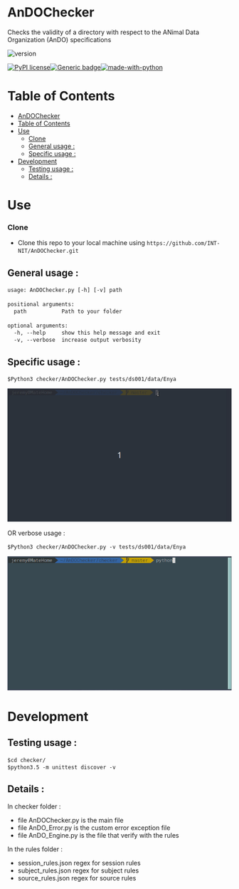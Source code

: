 # AnDOChecker
Checks the validity of a directory with respect to the ANimal Data Organization (AnDO) specifications 

![version](https://img.shields.io/badge/version-1-informational)

[![PyPI license](https://img.shields.io/pypi/l/ansicolortags.svg)](https://pypi.python.org/pypi/ansicolortags/)[![Generic badge](https://travis-ci.org/Slowblitz/BidsValidatorA.svg?branch=master)](https://shields.io/)[![made-with-python](https://img.shields.io/badge/Made%20with-Python-1f425f.svg)](https://www.python.org/)

# Table of Contents
- [AnDOChecker](#andochecker)
- [Table of Contents](#table-of-contents)
- [Use](#use)
    - [Clone](#clone)
  - [General usage :](#general-usage)
  - [Specific usage :](#specific-usage)
- [Development](#development)
  - [Testing usage :](#testing-usage)
  - [Details :](#details)
# Use
### Clone

- Clone this repo to your local machine using `https://github.com/INT-NIT/AnDOChecker.git`
## General usage :
```
usage: AnDOChecker.py [-h] [-v] path

positional arguments:
  path           Path to your folder

optional arguments:
  -h, --help     show this help message and exit
  -v, --verbose  increase output verbosity

```

## Specific usage :

```
$Python3 checker/AnDOChecker.py tests/ds001/data/Enya
```
<p align="center"><img src="doc/vids/AnDO_no_verbose.gif" /></p>





OR verbose usage  :
```
$Python3 checker/AnDOChecker.py -v tests/ds001/data/Enya

```

<p align="center"><img src="doc/vids/AnDO_with_verbose.gif" /></p>


# Development 
## Testing usage :

```
$cd checker/
$python3.5 -m unittest discover -v
```
## Details :

In checker folder  :

 - file AnDOChecker.py is the main file 
 - file AnDO_Error.py is the custom error exception file
 - file AnDO_Engine.py is the file that verify  with the rules 

In the rules folder :

 - session_rules.json regex for session rules
 - subject_rules.json regex for subject rules
 - source_rules.json  regex for source rules

